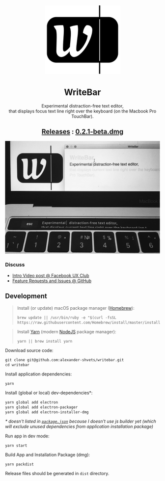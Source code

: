 <p align="center"><a href="//writebar.js.org" title="writebar.js.org"><img src="assets/logo.svg"/></a></p>
<h1 align="center">WriteBar</h1>
<p align="center">
  Experimental distraction-free text editor,<br/>
  that displays focus text line right over the keyboard (on the Macbook Pro TouchBar).
</p>
<h2 align="center">
  <a title="Change Log at GitHub" href="//github.com/alexander-shvets/writebar/releases">Releases</a>
  : 
  <a title="Download from GitHub" href="//github.com/alexander-shvets/writebar/releases/download/0.2.1/WriteBar.dmg">0.2.1-beta.dmg</a>
</h2>
<p align="center"><a href="//facebook.com/groups/uxclubs/permalink/973396292808999/"><img width="600" src="assets/screenshot.jpg" alt="screenshot"/></a></p>

### Discuss

- [Intro Video post @ Facebook UX Club](//facebook.com/groups/uxclubs/permalink/973396292808999/)
- [Feature Requests and Issues @ GitHub](//github.com/alexander-shvets/writebar/issues)     

## Development

> Install (or update) macOS package manager ([Homebrew][]):
> ```shell
> brew update || /usr/bin/ruby -e "$(curl -fsSL https://raw.githubusercontent.com/Homebrew/install/master/install)"
> ```

> Install [Yarn][] (modern [NodeJS][] package manager):
> ```shell
> yarn || brew install yarn
> ```

Download source code:    
```shell
git clone git@github.com:alexander-shvets/writebar.git
cd writebar
```

Install application dependencies:
```shell
yarn
```

Install (global or local) dev-dependencies*:    
```shell
yarn global add electron
yarn global add electron-packager
yarn global add electron-installer-dmg
```
_* doesn't listed in [`package.json`][] becouse I doesn't use js builder yet (which will exclude unused dependencies from application installation package)_

Run app in dev mode:    
```shell
yarn start
```

Build App and Installation Package (dmg):    
```shell
yarn packdist
```
Release files should be generated in `dist` directory.

[`package.json`]: //github.com/alexander-shvets/writebar/blob/master/package.json
[Homebrew]: //brew.sh
[NodeJS]: //nodejs.org
[Yarn]: //yarnpkg.com

